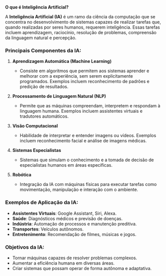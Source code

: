 **O que é Inteligência Artificial?**  

A **Inteligência Artificial (IA)** é um ramo da ciência da computação que se concentra no desenvolvimento de sistemas capazes de realizar tarefas que, quando realizadas por seres humanos, requerem inteligência. Essas tarefas incluem aprendizagem, raciocínio, resolução de problemas, compreensão da linguagem natural e percepção.

### Principais Componentes da IA:
1. **Aprendizagem Automática (Machine Learning)**  
   - Consiste em algoritmos que permitem aos sistemas aprender e melhorar com a experiência, sem serem explicitamente programados. Exemplos incluem reconhecimento de padrões e predição de resultados.
   
2. **Processamento de Linguagem Natural (NLP)**  
   - Permite que as máquinas compreendam, interpretem e respondam à linguagem humana. Exemplos incluem assistentes virtuais e tradutores automáticos.

3. **Visão Computacional**  
   - Habilidade de interpretar e entender imagens ou vídeos. Exemplos incluem reconhecimento facial e análise de imagens médicas.

4. **Sistemas Especialistas**  
   - Sistemas que simulam o conhecimento e a tomada de decisão de especialistas humanos em áreas específicas.

5. **Robótica**  
   - Integração da IA com máquinas físicas para executar tarefas como movimentação, manipulação e interação com o ambiente.

### Exemplos de Aplicação da IA:
- **Assistentes Virtuais**: Google Assistant, Siri, Alexa.  
- **Saúde**: Diagnósticos médicos e previsão de doenças.  
- **Indústria**: Automação de processos e manutenção preditiva.  
- **Transportes**: Veículos autônomos.  
- **Entretenimento**: Recomendação de filmes, músicas e jogos.

### Objetivos da IA:
- Tornar máquinas capazes de resolver problemas complexos.  
- Aumentar a eficiência humana em diversas áreas.  
- Criar sistemas que possam operar de forma autônoma e adaptativa.
